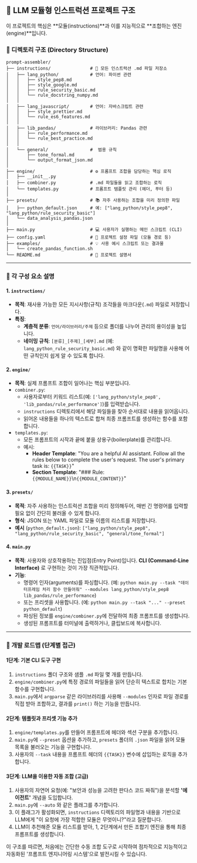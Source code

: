 

## 🗿 LLM 모듈형 인스트럭션 프로젝트 구조

이 프로젝트의 핵심은 \*\*모듈(instructions)\*\*과 이를 지능적으로 \*\*조합하는 엔진(engine)\*\*입니다.

### 📁 디렉토리 구조 (Directory Structure)

```
prompt-assembler/
├── instructions/               # 📜 모든 인스트럭션 .md 파일 저장소
│   ├── lang_python/            # 언어: 파이썬 관련
│   │   ├── style_pep8.md
│   │   ├── style_google.md
│   │   ├── rule_security_basic.md
│   │   └── rule_docstring_numpy.md
│   │
│   ├── lang_javascript/        # 언어: 자바스크립트 관련
│   │   ├── style_prettier.md
│   │   └── rule_es6_features.md
│   │
│   ├── lib_pandas/             # 라이브러리: Pandas 관련
│   │   ├── rule_performance.md
│   │   └── rule_best_practice.md
│   │
│   └── general/                #  범용 규칙
│       ├── tone_formal.md
│       └── output_format_json.md
│
├── engine/                     # ⚙️ 프롬프트 조합을 담당하는 핵심 로직
│   ├── __init__.py
│   ├── combiner.py             # .md 파일들을 읽고 조합하는 로직
│   └── templates.py            # 프롬프트 템플릿 관리 (헤더, 푸터 등)
│
├── presets/                    # 📚 자주 사용하는 조합을 미리 정의한 파일
│   ├── python_default.json     # 예: ["lang_python/style_pep8", "lang_python/rule_security_basic"]
│   └── data_analysis_pandas.json
│
├── main.py                     # 💻 사용자가 실행하는 메인 스크립트 (CLI)
├── config.yaml                 # 🔧 프로젝트 설정 파일 (모듈 경로 등)
├── examples/                   # 💡 사용 예시 스크립트 또는 결과물
│   └── create_pandas_function.sh
└── README.md                   # 📖 프로젝트 설명서
```

-----

### 📝 각 구성 요소 설명

#### 1\. `instructions/`

  - **목적**: 재사용 가능한 모든 지시사항(규칙) 조각들을 마크다운(`.md`) 파일로 저장합니다.
  - **특징**:
      - **계층적 분류**: `언어/라이브러리/주제` 등으로 폴더를 나누어 관리의 용이성을 높입니다.
      - **네이밍 규칙**: `[분류]_[주제]_[세부].md` (예: `lang_python_rule_security_basic.md`) 와 같이 명확한 파일명을 사용해 어떤 규칙인지 쉽게 알 수 있도록 합니다.

#### 2\. `engine/`

  - **목적**: 실제 프롬프트 조합이 일어나는 핵심 부분입니다.
  - `combiner.py`:
      - 사용자로부터 키워드 리스트(예: `['lang_python/style_pep8', 'lib_pandas/rule_performance']`)를 입력받습니다.
      - `instructions` 디렉토리에서 해당 파일들을 찾아 순서대로 내용을 읽어옵니다.
      - 읽어온 내용들을 하나의 텍스트로 합쳐 최종 프롬프트를 생성하는 함수를 포함합니다.
  - `templates.py`:
      - 모든 프롬프트의 시작과 끝에 붙을 상용구(boilerplate)를 관리합니다.
      - 예시:
          - **Header Template**: "You are a helpful AI assistant. Follow all the rules below to complete the user's request. The user's primary task is: `{{TASK}}`"
          - **Section Template**: "\#\#\# Rule: `{{MODULE_NAME}}`\\n`{{MODULE_CONTENT}}`"

#### 3\. `presets/`

  - **목적**: 자주 사용하는 인스트럭션 조합을 미리 정의해두어, 매번 긴 명령어를 입력할 필요 없이 간단히 불러올 수 있게 합니다.
  - **형식**: JSON 또는 YAML 파일로 모듈 이름의 리스트를 저장합니다.
  - **예시** (`python_default.json`): `["lang_python/style_pep8", "lang_python/rule_security_basic", "general/tone_formal"]`

#### 4\. `main.py`

  - **목적**: 사용자와 상호작용하는 진입점(Entry Point)입니다. **CLI (Command-Line Interface)** 로 구현하는 것이 가장 직관적입니다.
  - **기능**:
      - 명령어 인자(arguments)를 파싱합니다. (예: `python main.py --task "데이터프레임 처리 함수 만들어줘" --modules lang_python/style_pep8 lib_pandas/rule_performance`)
      - 또는 프리셋을 사용합니다. (예: `python main.py --task "..." --preset python_default`)
      - 파싱된 정보를 `engine/combiner.py`에 전달하여 최종 프롬프트를 생성합니다.
      - 생성된 프롬프트를 터미널에 출력하거나, 클립보드에 복사합니다.

-----

### 🚀 개발 로드맵 (단계별 접근)

#### **1단계: 기본 CLI 도구 구현**

1.  `instructions` 폴더 구조와 샘플 `.md` 파일 몇 개를 만듭니다.
2.  `engine/combiner.py`에 특정 경로의 파일들을 읽어 단순히 텍스트로 합치는 기본 함수를 구현합니다.
3.  `main.py`에서 `argparse` 같은 라이브러리를 사용해 `--modules` 인자로 파일 경로를 직접 받아 조합하고, 결과를 `print()` 하는 기능을 만듭니다.

#### **2단계: 템플릿과 프리셋 기능 추가**

1.  `engine/templates.py`를 만들어 프롬프트에 헤더와 섹션 구분을 추가합니다.
2.  `main.py`에 `--preset` 옵션을 추가하고, `presets` 폴더의 `.json` 파일을 읽어 모듈 목록을 불러오는 기능을 구현합니다.
3.  사용자의 `--task` 내용을 프롬프트 헤더의 `{{TASK}}` 변수에 삽입하는 로직을 추가합니다.

#### **3단계: LLM을 이용한 자동 조합 (고급)**

1.  사용자의 자연어 요청(예: "보안과 성능을 고려한 판다스 코드 짜줘")을 분석할 **'에이전트'** 개념을 도입합니다.
2.  `main.py`에 `--auto` 와 같은 플래그를 추가합니다.
3.  이 플래그가 활성화되면, `instructions` 디렉토리의 파일명과 내용을 기반으로 LLM에게 "이 요청에 가장 적합한 모듈은 무엇이니?"라고 질문합니다.
4.  LLM이 추천해준 모듈 리스트를 받아, 1, 2단계에서 만든 조합기 엔진을 통해 최종 프롬프트를 생성합니다.

이 구조를 따르면, 처음에는 간단한 수동 조합 도구로 시작하여 점차적으로 지능적이고 자동화된 '프롬프트 엔지니어링 시스템'으로 발전시킬 수 있습니다.